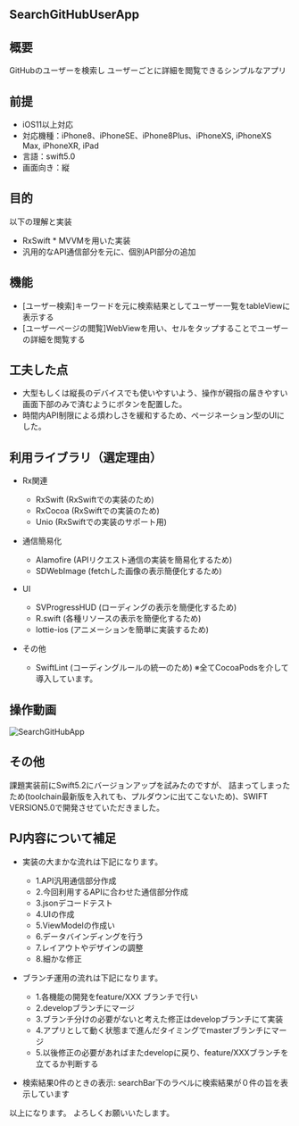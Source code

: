 ## SearchGitHubUserApp
## 概要
GitHubのユーザーを検索し
ユーザーごとに詳細を閲覧できるシンプルなアプリ

## 前提
- iOS11以上対応
- 対応機種：iPhone8、iPhoneSE、iPhone8Plus、iPhoneXS, iPhoneXS Max, iPhoneXR, iPad
- 言語：swift5.0
- 画面向き：縦

## 目的
以下の理解と実装
- RxSwift * MVVMを用いた実装
- 汎用的なAPI通信部分を元に、個別API部分の追加

## 機能
- [ユーザー検索]キーワードを元に検索結果としてユーザー一覧をtableViewに表示する
- [ユーザーページの閲覧]WebViewを用い、セルをタップすることでユーザーの詳細を閲覧する

## 工夫した点
- 大型もしくは縦長のデバイスでも使いやすいよう、操作が親指の届きやすい画面下部のみで済むようにボタンを配置した。
- 時間内API制限による煩わしさを緩和するため、ページネーション型のUIにした。

## 利用ライブラリ（選定理由）
- Rx関連
  - RxSwift (RxSwiftでの実装のため)
  - RxCocoa (RxSwiftでの実装のため)
  - Unio (RxSwiftでの実装のサポート用)

- 通信簡易化
  - Alamofire (APIリクエスト通信の実装を簡易化するため)
  - SDWebImage (fetchした画像の表示簡便化するため)
  
- UI
  - SVProgressHUD (ローディングの表示を簡便化するため)
  - R.swift (各種リソースの表示を簡便化するため)
  - lottie-ios (アニメーションを簡単に実装するため)
  
- その他
  - SwiftLint (コーディングルールの統一のため)
※全てCocoaPodsを介して導入しています。<br>

## 操作動画
![SearchGitHubApp](https://user-images.githubusercontent.com/17854586/78731215-0aa86300-797a-11ea-87ee-2b86f4d10c5e.gif)

## その他
課題実装前にSwift5.2にバージョンアップを試みたのですが、
詰まってしまったため(toolchain最新版を入れても、プルダウンに出てこないため)、SWIFT VERSION5.0で開発させていただきました。


## PJ内容について補足
- 実装の大まかな流れは下記になります。
  - 1.API汎用通信部分作成
  - 2.今回利用するAPIに合わせた通信部分作成
  - 3.jsonデコードテスト
  - 4.UIの作成
  - 5.ViewModelの作成い
  - 6.データバインディングを行う
  - 7.レイアウトやデザインの調整
  - 8.細かな修正

- ブランチ運用の流れは下記になります。
  - 1.各機能の開発をfeature/XXX ブランチで行い
  - 2.developブランチにマージ
  - 3.ブランチ分けの必要がないと考えた修正はdevelopブランチにて実装
  - 4.アプリとして動く状態まで進んだタイミングでmasterブランチにマージ
  - 5.以後修正の必要があればまたdevelopに戻り、feature/XXXブランチを立てるか判断する
  
- 検索結果0件のときの表示: searchBar下のラベルに検索結果が０件の旨を表示しています
  
以上になります。
よろしくお願いいたします。


